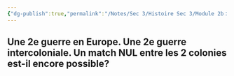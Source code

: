 ```yaml
---
{"dg-publish":true,"permalink":"/Notes/Sec 3/Histoire Sec 3/Module 2b：L'évolution de la Nouvelle-France, colonie appartenant à la France/2.10 Montréal Guerre 2  1701-1713/"}
---
```



## Une 2e guerre en Europe. Une 2e guerre intercoloniale. Un match NUL entre les 2 colonies est-il encore possible?

 